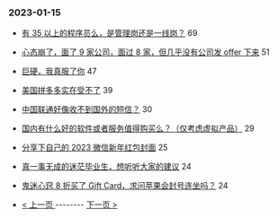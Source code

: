 ### 2023-01-15 
- [有 35 以上的程序员么，是管理岗还是一线岗？](https://www.v2ex.com/t/908947) 69
- [心态崩了，面了 9 家公司，面过 8 家，但几乎没有公司发 offer 下来](https://www.v2ex.com/t/909005) 51
- [巨硬，我真服了你](https://www.v2ex.com/t/909010) 47
- [美国拼多多实在受不了](https://www.v2ex.com/t/908994) 39
- [中国联通好像收不到国外的短信？](https://www.v2ex.com/t/908969) 30
- [国内有什么好的软件或者服务值得购买么？（仅考虑虚拟产品）](https://www.v2ex.com/t/908998) 29
- [分享下自己的 2023 微信新年红包封面](https://www.v2ex.com/t/909063) 25
- [真一事无成的迷茫毕业生，想听听大家的建议](https://www.v2ex.com/t/909070) 24
- [鬼迷心窍 8 折买了 Gift Card，求问苹果会封号连坐吗？](https://www.v2ex.com/t/908988) 24 

- [ < 上一页 ](https://github.com/able8/v2ex-hot-record/blob/master/2023-01-14.md) -------- [ 下一页 > ](https://github.com/able8/v2ex-hot-record/blob/master/2023-01-16.md)